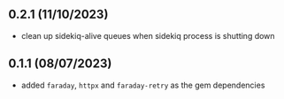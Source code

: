 ## 0.2.1 (11/10/2023)

- clean up sidekiq-alive queues when sidekiq process is shutting down

## 0.1.1 (08/07/2023)

- added `faraday`, `httpx` and `faraday-retry` as the gem dependencies
